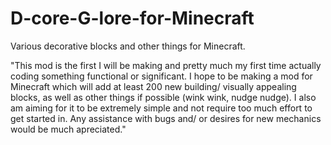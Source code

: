 # D-core-G-lore-for-Minecraft
Various decorative blocks and other things for Minecraft.

"This mod is the first I will be making and pretty much my first time actually coding something functional or significant.
I hope to be making a mod for Minecraft which will add at least 200 new building/ visually appealing blocks, as well as other things if possible (wink wink, nudge nudge).
I also am aiming for it to be extremely simple and not require too much effort to get started in.
Any assistance with bugs and/ or desires for new mechanics would be much apreciated."
